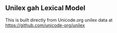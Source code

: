 Unilex gah Lexical Model
----------------------

This is built directly from Unicode.org unilex data at
https://github.com/unicode-org/unilex
